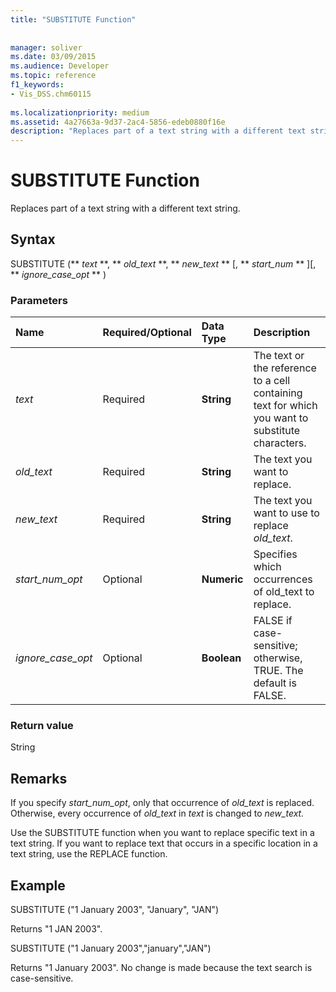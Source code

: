 ```yaml
---
title: "SUBSTITUTE Function"
 
 
manager: soliver
ms.date: 03/09/2015
ms.audience: Developer
ms.topic: reference
f1_keywords:
- Vis_DSS.chm60115
 
ms.localizationpriority: medium
ms.assetid: 4a27663a-9d37-2ac4-5856-edeb0880f16e
description: "Replaces part of a text string with a different text string."
---
```


# SUBSTITUTE Function

Replaces part of a text string with a different text string. 
  
## Syntax

 SUBSTITUTE (** *text* **, ** *old_text* **, ** *new_text* ** [, ** *start_num* ** ][, ** *ignore_case_opt* ** ) 
  
### Parameters

|**Name**|**Required/Optional**|**Data Type**|**Description**|
|:-----|:-----|:-----|:-----|
| _text_ <br/> |Required  <br/> |**String** <br/> | The text or the reference to a cell containing text for which you want to substitute characters. |
| _old_text_ <br/> |Required  <br/> |**String** <br/> | The text you want to replace. |
| _new_text_ <br/> |Required  <br/> |**String** <br/> | The text you want to use to replace  _old_text_. |
| _start_num_opt_ <br/> |Optional  <br/> |**Numeric** <br/> |Specifies which occurrences of old_text to replace. |
| _ignore_case_opt_ <br/> |Optional  <br/> |**Boolean** <br/> |FALSE if case-sensitive; otherwise, TRUE. The default is FALSE. |
   
### Return value

String
  
## Remarks

 If you specify  _start_num_opt_, only that occurrence of  _old_text_ is replaced. Otherwise, every occurrence of  _old_text_ in  _text_ is changed to  _new_text._
  
Use the SUBSTITUTE function when you want to replace specific text in a text string. If you want to replace text that occurs in a specific location in a text string, use the REPLACE function.
  
## Example

SUBSTITUTE ("1 January 2003", "January", "JAN") 
  
Returns "1 JAN 2003". 
  
SUBSTITUTE ("1 January 2003","january","JAN") 
  
Returns "1 January 2003". No change is made because the text search is case-sensitive. 
  

